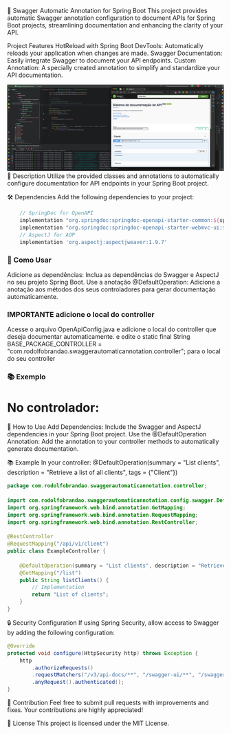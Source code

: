 🌟 Swagger Automatic Annotation for Spring Boot
This project provides automatic Swagger annotation configuration to document APIs for Spring Boot projects, streamlining documentation and enhancing the clarity of your API.

Project Features
HotReload with Spring Boot DevTools: Automatically reloads your application when changes are made.
Swagger Documentation: Easily integrate Swagger to document your API endpoints.
Custom Annotation: A specially created annotation to simplify and standardize your API documentation.
<div align="center"> <img src="https://github.com/RodolfoBrandaoOficial/Swagger-Automatic-Annotation/blob/main/srcGitHub/autodocanotation.png?raw=true" width="700px" /> </div>
📜 Description
Utilize the provided classes and annotations to automatically configure documentation for API endpoints in your Spring Boot project.

🛠️ Dependencies
Add the following dependencies to your project:

```gradle
    // SpringDoc for OpenAPI
    implementation "org.springdoc:springdoc-openapi-starter-common:${springdocVersion}"
    implementation "org.springdoc:springdoc-openapi-starter-webmvc-ui:${springdocVersion}"
    // AspectJ for AOP
    implementation 'org.aspectj:aspectjweaver:1.9.7'
```

### 🚀 Como Usar
Adicione as dependências: Inclua as dependências do Swagger e AspectJ no seu projeto Spring Boot.
Use a anotação @DefaultOperation: Adicione a anotação aos métodos dos seus controladores para gerar documentação automaticamente.

### IMPORTANTE adicione o local do controller
Acesse o arquivo OpenApiConfig.java e adicione o local do controller que deseja documentar automaticamente.
e edite o     static final String BASE_PACKAGE_CONTROLLER = "com.rodolfobrandao.swaggerautomaticannotation.controller"; para o local do seu controller

### 📚 Exemplo
No controlador:
=======
🚀 How to Use
Add Dependencies: Include the Swagger and AspectJ dependencies in your Spring Boot project.
Use the @DefaultOperation Annotation: Add the annotation to your controller methods to automatically generate documentation.

📚 Example
In your controller:
    @DefaultOperation(summary = "List clients", description = "Retrieve a list of all clients", tags = {"Client"})

```java
package com.rodolfobrandao.swaggerautomaticannotation.controller;

import com.rodolfobrandao.swaggerautomaticannotation.config.swagger.DefaultOperation;
import org.springframework.web.bind.annotation.GetMapping;
import org.springframework.web.bind.annotation.RequestMapping;
import org.springframework.web.bind.annotation.RestController;

@RestController
@RequestMapping("/api/v1/client")
public class ExampleController {

    @DefaultOperation(summary = "List clients", description = "Retrieve a list of all clients", tags = {"Client"})
    @GetMapping("/list")
    public String listClients() {
        // Implementation
        return "List of clients";
    }
}
```
🔒 Security Configuration
If using Spring Security, allow access to Swagger by adding the following configuration:

```java
@Override
protected void configure(HttpSecurity http) throws Exception {
    http
        .authorizeRequests()
        .requestMatchers("/v3/api-docs/**", "/swagger-ui/**", "/swagger-ui.html").permitAll()
        .anyRequest().authenticated();
}
```
🤝 Contribution
Feel free to submit pull requests with improvements and fixes. Your contributions are highly appreciated!

📜 License
This project is licensed under the MIT License.
